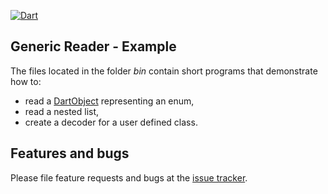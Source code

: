 [![Dart](https://github.com/simphotonics/generic_reader/actions/workflows/dart.yml/badge.svg)](https://github.com/simphotonics/generic_reader/actions/workflows/dart.yml)

## Generic Reader - Example

The files located in the folder *bin* contain short programs that demonstrate how
to:
* read a [DartObject][DartObject] representing an enum,
* read a nested list,
* create a decoder for a user defined class.


## Features and bugs
Please file feature requests and bugs at the [issue tracker].

[issue tracker]: https://github.com/simphotonics/generic_reader/issues

[DartObject]: https://pub.dev/documentation/analyzer/latest/dart_constant_value/DartObject-class.html

[Reader]: https://pub.dev/packages/generic_reader/Reader.html